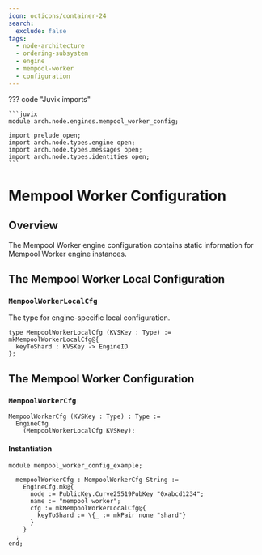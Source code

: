 ```yaml
---
icon: octicons/container-24
search:
  exclude: false
tags:
  - node-architecture
  - ordering-subsystem
  - engine
  - mempool-worker
  - configuration
---
```


??? code "Juvix imports"

    ```juvix
    module arch.node.engines.mempool_worker_config;

    import prelude open;
    import arch.node.types.engine open;
    import arch.node.types.messages open;
    import arch.node.types.identities open;
    ```

# Mempool Worker Configuration

## Overview

The Mempool Worker engine configuration contains static information for Mempool Worker engine instances.

## The Mempool Worker Local Configuration

### `MempoolWorkerLocalCfg`

The type for engine-specific local configuration.

<!-- --8<-- [start:MempoolWorkerLocalCfg] -->
```juvix
type MempoolWorkerLocalCfg (KVSKey : Type) := mkMempoolWorkerLocalCfg@{
  keyToShard : KVSKey -> EngineID
};
```
<!-- --8<-- [end:MempoolWorkerLocalCfg] -->

## The Mempool Worker Configuration

### `MempoolWorkerCfg`

<!-- --8<-- [start:MempoolWorkerCfg] -->
```juvix
MempoolWorkerCfg (KVSKey : Type) : Type :=
  EngineCfg
    (MempoolWorkerLocalCfg KVSKey);
```
<!-- --8<-- [end:MempoolWorkerCfg] -->

#### Instantiation

<!-- --8<-- [start:mempoolWorkerCfg] -->
```juvix extract-module-statements
module mempool_worker_config_example;

  mempoolWorkerCfg : MempoolWorkerCfg String :=
    EngineCfg.mk@{
      node := PublicKey.Curve25519PubKey "0xabcd1234";
      name := "mempool worker";
      cfg := mkMempoolWorkerLocalCfg@{
        keyToShard := \{_ := mkPair none "shard"}
      }
    }
  ;
end;
```
<!-- --8<-- [end:mempoolWorkerCfg] -->
